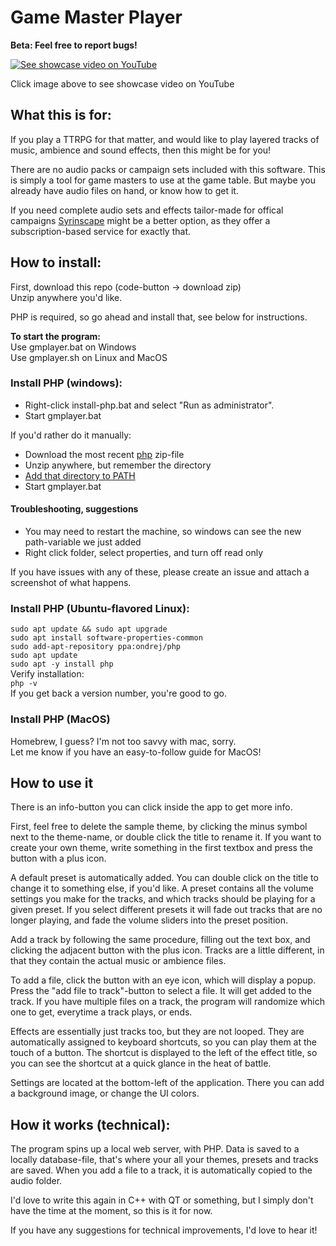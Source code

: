# Game Master Player
<b>Beta: Feel free to report bugs!</b>

<a href="https://www.youtube.com/watch?v=uuV0xVCfOZY"><img src="https://img.youtube.com/vi/uuV0xVCfOZY/0.jpg" alt="See showcase video on YouTube"></a>
<p>Click image above to see showcase video on YouTube</p>

## What this is for:
If you play a TTRPG for that matter, and would like to play layered tracks of music, ambience and sound effects, then this might be for you!

There are no audio packs or campaign sets included with this software. This is simply a tool for game masters to use at the game table. But maybe you already have audio files on hand, or know how to get it.

If you need complete audio sets and effects tailor-made for offical campaigns <a href="https://syrinscape.com/subscriptions/3-supersyrin/">Syrinscape</a> might be a better option, as they offer a subscription-based service for exactly that.

## How to install:
First, download this repo (code-button -> download zip)<br>
Unzip anywhere you'd like.

PHP is required, so go ahead and install that, see below for instructions.<br>

**To start the program:**<br>
Use gmplayer.bat on Windows<br>
Use gmplayer.sh on Linux and MacOS<br>

### Install PHP (windows):
- Right-click install-php.bat and select "Run as administrator".
- Start gmplayer.bat

If you'd rather do it manually:
- Download the most recent <a href="https://windows.php.net/download">php</a> zip-file
- Unzip anywhere, but remember the directory
- <a href="https://www.computerhope.com/issues/ch000549.htm">Add that directory to PATH</a>
- Start gmplayer.bat

#### Troubleshooting, suggestions
- You may need to restart the machine, so windows can see the new path-variable we just added
- Right click folder, select properties, and turn off read only

If you have issues with any of these, please create an issue and attach a screenshot of what happens.

### Install PHP (Ubuntu-flavored Linux):
`sudo apt update && sudo apt upgrade`<br>
`sudo apt install software-properties-common`<br>
`sudo add-apt-repository ppa:ondrej/php`<br>
`sudo apt update`<br>
`sudo apt -y install php`<br>
Verify installation:<br>
`php -v`<br>
If you get back a version number, you're good to go.

### Install PHP (MacOS)
Homebrew, I guess? I'm not too savvy with mac, sorry.<br>
Let me know if you have an easy-to-follow guide for MacOS!

## How to use it
There is an info-button you can click inside the app to get more info.

First, feel free to delete the sample theme, by clicking the minus symbol next to the theme-name, or double click the title to rename it. If you want to create your own theme, write something in the first textbox and press the button with a plus icon.

A default preset is automatically added. You can double click on the title to change it to something else, if you'd like. A preset contains all the volume settings you make for the tracks, and which tracks should be playing for a given preset. If you select different presets it will fade out tracks that are no longer playing, and fade the volume sliders into the preset position.

Add a track by following the same procedure, filling out the text box, and clicking the adjacent button with the plus icon. Tracks are a little different, in that they contain the actual music or ambience files.

To add a file, click the button with an eye icon, which will display a popup. Press the "add file to track"-button to select a file. It will get added to the track. If you have multiple files on a track, the program will randomize which one to get, everytime a track plays, or ends.

Effects are essentially just tracks too, but they are not looped. They are automatically assigned to keyboard shortcuts, so you can play them at the touch of a button. The shortcut is displayed to the left of the effect title, so you can see the shortcut at a quick glance in the heat of battle.

Settings are located at the bottom-left of the application. There you can add a background image, or change the UI colors.

## How it works (technical):
The program spins up a local web server, with PHP.
Data is saved to a locally database-file, that's where your all your themes, presets and tracks are saved.
When you add a file to a track, it is automatically copied to the audio folder.

I'd love to write this again in C++ with QT or something, but I simply don't have the time at the moment, so this is it for now.

If you have any suggestions for technical improvements, I'd love to hear it!
